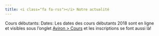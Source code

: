 ```yaml
---
title: <i class="fa fa-rss"></i> Notre actualité
---
```

Cours débutants:
Dates: Les dates des cours débutants 2018 sont en ligne et visibles sous l’onglet [Aviron > Cours](/aviron/cours) et les inscriptions se font aussi là!